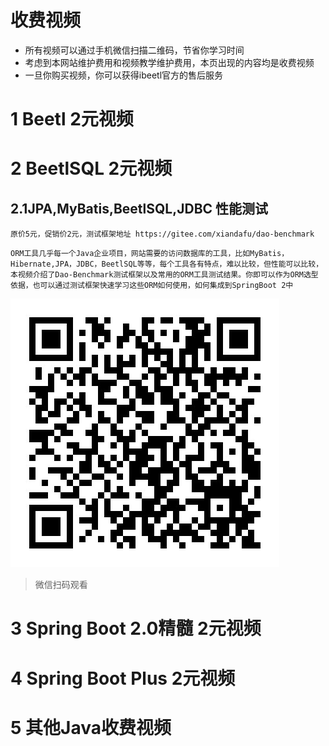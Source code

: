 # 收费视频

* 所有视频可以通过手机微信扫描二维码，节省你学习时间
* 考虑到本网站维护费用和视频教学维护费用，本页出现的内容均是收费视频
* 一旦你购买视频，你可以获得ibeetl官方的售后服务



# 1 Beetl 2元视频

# 2 BeetlSQL 2元视频
## 2.1JPA,MyBatis,BeetlSQL,JDBC 性能测试

~~~
原价5元，促销价2元，测试框架地址 https://gitee.com/xiandafu/dao-benchmark
~~~
~~~
ORM工具几乎每一个Java企业项目，网站需要的访问数据库的工具，比如MyBatis，Hibernate,JPA，JDBC，BeetlSQL等等，每个工具各有特点，难以比较，但性能可以比较，本视频介绍了Dao-Benchmark测试框架以及常用的ORM工具测试结果。你即可以作为ORM选型依据，也可以通过测试框架快速学习这些ORM如何使用，如何集成到SpringBoot 2中
~~~

![](image\beetlsql\2.1.dao-benchmark.jpg)

> 微信扫码观看
# 3 Spring Boot 2.0精髓  2元视频

# 4 Spring Boot Plus 2元视频

# 5 其他Java收费视频